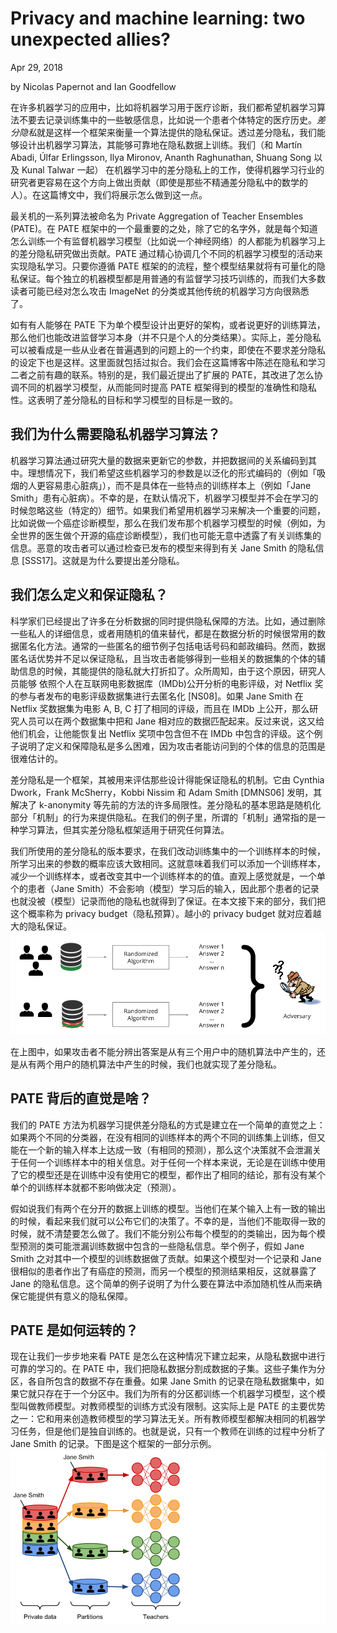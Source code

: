 # Privacy and machine learning: two unexpected allies?

Apr 29, 2018

by Nicolas Papernot and Ian Goodfellow

在许多机器学习的应用中，比如将机器学习用于医疗诊断，我们都希望机器学习算法不要去记录训练集中的一些敏感信息，比如说一个患者个体特定的医疗历史。*差分隐私*就是这样一个框架来衡量一个算法提供的隐私保证。透过差分隐私，我们能够设计出机器学习算法，其能够可靠地在隐私数据上训练。我们（和 Martín Abadi, Úlfar Erlingsson, Ilya Mironov, Ananth Raghunathan, Shuang Song 以及 Kunal Talwar 一起） 在机器学习中的差分隐私上的工作，使得机器学习行业的研究者更容易在这个方向上做出贡献（即使是那些不精通差分隐私中的数学的人）。在这篇博文中，我们将展示怎么做到这一点。

最关机的一系列算法被命名为 Private Aggregation of Teacher Ensembles (PATE)。在 PATE 框架中的一个最重要的之处，除了它的名字外，就是每个知道怎么训练一个有监督机器学习模型（比如说一个神经网络）的人都能为机器学习上的差分隐私研究做出贡献。PATE 通过精心协调几个不同的机器学习模型的活动来实现隐私学习。只要你遵循 PATE 框架的的流程，整个模型结果就将有可量化的隐私保证。每个独立的机器模型都是用普通的有监督学习技巧训练的，而我们大多数读者可能已经对怎么攻击 ImageNet 的分类或其他传统的机器学习方向很熟悉了。

如有有人能够在 PATE 下为单个模型设计出更好的架构，或者说更好的训练算法，那么他们也能改进监督学习本身（并不只是个人的分类结果）。实际上，差分隐私可以被看成是一些从业者在普遍遇到的问题上的一个约束，即使在不要求差分隐私的设定下也是这样。这里面就包括过拟合。我们会在这篇博客中陈述在隐私和学习二者之前有趣的联系。特别的是，我们最近提出了扩展的 PATE，其改进了怎么协调不同的机器学习模型，从而能同时提高 PATE 框架得到的模型的准确性和隐私性。这表明了差分隐私的目标和学习模型的目标是一致的。

## 我们为什么需要隐私机器学习算法？

机器学习算法通过研究大量的数据来更新它的参数，并把数据间的关系编码到其中。理想情况下，我们希望这些机器学习的参数是以泛化的形式编码的（例如「吸烟的人更容易患心脏病」），而不是具体在一些特点的训练样本上（例如「Jane Smith」患有心脏病）。不幸的是，在默认情况下，机器学习模型并不会在学习的时候忽略这些（特定的）细节。如果我们希望用机器学习来解决一个重要的问题，比如说做一个癌症诊断模型，那么在我们发布那个机器学习模型的时候（例如，为全世界的医生做个开源的癌症诊断模型），我们也可能无意中透露了有关训练集的信息。恶意的攻击者可以通过检查已发布的模型来得到有关 Jane Smith 的隐私信息 [SSS17]。这就是为什么要提出差分隐私。

## 我们怎么定义和保证隐私？

科学家们已经提出了许多在分析数据的同时提供隐私保障的方法。比如，通过删除一些私人的详细信息，或者用随机的值来替代，都是在数据分析的时候很常用的数据匿名化方法。通常的一些匿名的细节例子包括电话号码和邮政编码。然而，数据匿名话优势并不足以保证隐私，且当攻击者能够得到一些相关的数据集的个体的辅助信息的时候，其能提供的隐私就大打折扣了。众所周知，由于这个原因，研究人员能够 依照个人在互联网电影数据库（IMDb)公开分析的电影评级，对 Netflix 奖的参与者发布的电影评级数据集进行去匿名化 [NS08]。如果 Jane Smith 在 Netflix 奖数据集为电影 A, B, C 打了相同的评级，而且在 IMDb 上公开，那么研究人员可以在两个数据集中把和 Jane 相对应的数据匹配起来。反过来说，这又给他们机会，让他能恢复出 Netflix 奖项中包含但不在 IMDb 中包含的评级。这个例子说明了定义和保障隐私是多么困难，因为攻击者能访问到的个体的信息的范围是很难估计的。

差分隐私是一个框架，其被用来评估那些设计得能保证隐私的机制。它由 Cynthia Dwork，Frank McSherry，Kobbi Nissim 和 Adam Smith [DMNS06] 发明，其解决了 k-anonymity 等先前的方法的许多局限性。差分隐私的基本思路是随机化部分「机制」的行为来提供隐私。在我们的例子里，所谓的「机制」通常指的是一种学习算法，但其实差分隐私框架适用于研究任何算法。

我们所使用的差分隐私的版本要求，在我们改动训练集中的一个训练样本的时候，所学习出来的参数的概率应该大致相同。这就意味着我们可以添加一个训练样本，减少一个训练样本，或者改变其中一个训练样本的的值。直观上感觉就是，一个单个的患者（Jane Smith）不会影响（模型）学习后的输入，因此那个患者的记录也就没被（模型）记录而他的隐私也就得到了保证。在本文接下来的部分，我们把这个概率称为 privacy budget（隐私预算）。越小的 privacy budget 就对应着越大的隐私保证。
![differential-privacy](img/differential-privacy.png)

在上图中，如果攻击者不能分辨出答案是从有三个用户中的随机算法中产生的，还是从有两个用户的随机算法中产生的时候，我们也就实现了差分隐私。

## PATE 背后的直觉是啥？

我们的 PATE 方法为机器学习提供差分隐私的方式是建立在一个简单的直觉之上：如果两个不同的分类器，在没有相同的训练样本的两个不同的训练集上训练，但又能在一个新的输入样本上达成一致（有相同的预测），那么这个决策就不会泄漏关于任何一个训练样本中的相关信息。对于任何一个样本来说，无论是在训练中使用了它的模型还是在训练中没有使用它的模型，都作出了相同的结论，那有没有某个单个的训练样本就都不影响做决定（预测）。

假如说我们有两个在分开的数据上训练的模型。当他们在某个输入上有一致的输出的时候，看起来我们就可以公布它们的决策了。不幸的是，当他们不能取得一致的时候，就不清楚要怎么做了。我们不能分别公布每个模型的的类输出，因为每个模型预测的类可能泄漏训练数据中包含的一些隐私信息。举个例子，假如 Jane Smith 之对其中一个模型的训练数据做了贡献。如果这个模型对一个记录和 Jane 很相似的患者作出了有癌症的预测，而另一个模型的预测结果相反，这就暴露了 Jane 的隐私信息。这个简单的例子说明了为什么要在算法中添加随机性从而来确保它能提供有意义的隐私保障。

## PATE 是如何运转的？

现在让我们一步步地来看 PATE 是怎么在这种情况下建立起来，从隐私数据中进行可靠的学习的。在 PATE 中，我们把隐私数据分割成数据的子集。这些子集作为分区，各自所包含的数据不存在重叠。如果 Jane Smith 的记录在隐私数据集中，如果它就只存在于一个分区中。我们为所有的分区都训练一个机器学习模型，这个模型叫做教师模型。对教师模型的训练方式没有限制。这实际上是 PATE 的主要优势之一：它和用来创造教师模型的学习算法无关。所有教师模型都解决相同的机器学习任务，但是他们是独自训练的。也就是说，只有一个教师在训练的过程中分析了 Jane Smith 的记录。下图是这个框架的一部分示例。
![pate-training](img/pate-training.png)